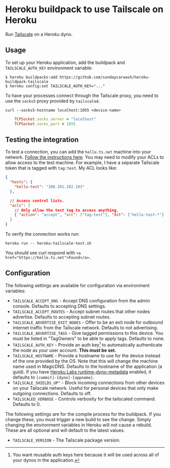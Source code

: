 # Heroku buildpack to use Tailscale on Heroku

Run [Tailscale](https://tailscale.com/) on a Heroku dyno.

## Usage

To set up your Heroku application, add the buildpack and `TAILSCALE_AUTH_KEY`
environment variable:

    $ heroku buildpacks:add https://github.com/sundaycarwash/heroku-buildpack-tailscale
    $ heroku config:set TAILSCALE_AUTH_KEY="..."

To have your processes connect through the Tailscale proxy, you need to use
the `socks5` proxy provided by `tailscaled`.

```
curl --socks5-hostname localhost:1055 <device-name>
```

```ruby
    TCPSocket.socks_server = "localhost"
    TCPSocket.socks_port = 1055
```

## Testing the integration

To test a connection, you can add the `hello.ts.net` machine into your network.
[Follow the instructions here](https://tailscale.com/kb/1073/hello/?q=testing). You
may need to modify your ACLs to allow access to the test machine. For example, I have
a separate Tailscale token that is tagged with `tag:test`. My ACL looks like:

```json
{
  "hosts": {
    "hello-test": "100.101.102.103"
  },

  // Access control lists.
  "acls": [
    // Only allow the test tag to access anything.
    { "action": "accept", "src": ["tag:test"], "dst": ["hello-test:*"] }
  ]
}
```

To verify the connection works run:

```shell
heroku run -- heroku-tailscale-test.sh
```

You should see curl respond with `<a href="https://hello.ts.net">Found</a>.`

## Configuration

The following settings are available for configuration via environment variables:

- `TAILSCALE_ACCEPT_DNS` - Accept DNS configuration from the admin console. Defaults
  to accepting DNS settings.
- `TAILSCALE_ACCEPT_ROUTES` - Accept subnet routes that other nodes advertise. Defaults
  to accepting subnet routes.
- `TAILSCALE_ADVERTISE_EXIT_NODES` - Offer to be an exit node for outbound internet traffic
  from the Tailscale network. Defaults to not advertising.
- `TAILSCALE_ADVERTISE_TAGS` - Give tagged permissions to this device. You must be listed in
  \"TagOwners\" to be able to apply tags. Defaults to none.
- `TAILSCALE_AUTH_KEY` - Provide an auth key[^1] to automatically authenticate the node as your
  user account. **This must be set.**
- `TAILSCALE_HOSTNAME` - Provide a hostname to use for the device instead of the one provided
  by the OS. Note that this will change the machine name used in MagicDNS. Defaults to the
  hostname of the application (a guid). If you have [Heroku Labs runtime-dyno-metadata](https://devcenter.heroku.com/articles/dyno-metadata)
  enabled, it defaults to `[commit]-[dyno]-[appname]`.
- `TAILSCALE_SHIELDS_UP"` - Block incoming connections from other devices on your Tailscale
  network. Useful for personal devices that only make outgoing connections. Defaults to off.
- `TAILSCALED_VERBOSE` - Controls verbosity for the tailscaled command. Defaults to 0.

The following settings are for the compile process for the buildpack. If you change these, you must
trigger a new build to see the change. Simply changing the environment variables in Heroku will not
cause a rebuild. These are all optional and will default to the latest values.

- `TAILSCALE_VERSION` - The Tailscale package version.

[^1]:
    You want reusable auth keys here because it will be used across all of your dynos
    in the application.
